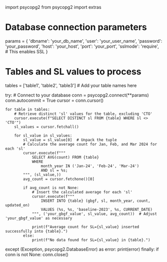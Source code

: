 import psycopg2
from psycopg2 import extras

# Database connection parameters
params = {
    'dbname': 'your_db_name',
    'user': 'your_user_name',
    'password': 'your_password',
    'host': 'your_host',
    'port': 'your_port',
    'sslmode': 'require',  # This enables SSL
}

# Tables and SL values to process
tables = ['table1', 'table2', 'table3']  # Add your table names here

try:
    # Connect to your database
    conn = psycopg2.connect(**params)
    conn.autocommit = True
    cursor = conn.cursor()

    for table in tables:
        # Retrieve distinct 'sl' values for the table, excluding 'CTO'
        cursor.execute(f"SELECT DISTINCT sl FROM {table} WHERE sl <> 'CTO'")
        sl_values = cursor.fetchall()

        for sl_value in sl_values:
            sl_value = sl_value[0]  # Unpack the tuple
            # Calculate the average count for Jan, Feb, and Mar 2024 for each 'sl'
            cursor.execute(f"""
                SELECT AVG(count) FROM {table}
                WHERE 
                    month_year IN ('Jan-24', 'Feb-24', 'Mar-24') 
                    AND sl = %s;
            """, (sl_value,))
            avg_count = cursor.fetchone()[0]

            if avg_count is not None:
                # Insert the calculated average for each 'sl'
                cursor.execute(f"""
                    INSERT INTO {table} (gbgf, sl, month_year, count, updated_on)
                    VALUES (%s, %s, 'baseline-2023', %s, CURRENT_DATE)
                """, ('your_gbgf_value', sl_value, avg_count))  # Adjust 'your_gbgf_value' as necessary

                print(f"Average count for SL={sl_value} inserted successfully into {table}.")
            else:
                print(f"No data found for SL={sl_value} in {table}.")

except (Exception, psycopg2.DatabaseError) as error:
    print(error)
finally:
    if conn is not None:
        conn.close()
